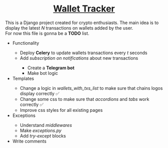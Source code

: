 <h1 align="center">
<strong>
<a href="https://github.com/Frostibums/wallet_tracker_django">Wallet Tracker</a>
</strong></h1>

<p>
This is a Django project created for crypto enthusiasts. The main idea is to display the latest <em>N</em> transactions on wallets added by the user.
<br>
For now this file is gonna be a <strong>TODO</strong> list.
</p>

<ul style="paddling-bottom: 4px;">
  <li>Functionality</li>
  <ul>
    <li>Deploy <strong>Celery</strong> to update wallets transactions every <em>t</em> seconds</li>
    <li>Add <em>subscription on notifications</em> about new transactions</li>
    <ul>
      <li>Create a <strong>Telegram bot</strong></li>
      <li>Make bot logic</li>
    </ul>
  </ul>
  
  <li>Templates</li>
  <ul>
    <li>Change a logic in <em>wallets_with_txs_list</em> to make sure that chains logos display correctly ✅ </li>
    <li>Change some css to make sure that <em>accordions</em> and <em>tabs</em> work correctly ✅ </li>
    <li>Improve css styles for all existing pages</li>
  </ul>
 
  <li>Exceptions</li>
  <ul>
    <li>Understand <em>middlewares</em></li>
    <li>Make <em>exceptions.py</em></li>
    <li>Add <em>try-except</em> blocks</li>
  </ul>
  
  <li>Write comments</li>
</ul>
  


